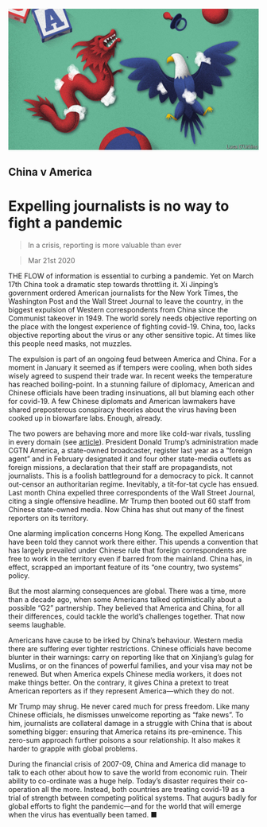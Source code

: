 ![](./images/20200321_LDD002.jpg)

## China v America

# Expelling journalists is no way to fight a pandemic

> In a crisis, reporting is more valuable than ever

> Mar 21st 2020

THE FLOW of information is essential to curbing a pandemic. Yet on March 17th China took a dramatic step towards throttling it. Xi Jinping’s government ordered American journalists for the New York Times, the Washington Post and the Wall Street Journal to leave the country, in the biggest expulsion of Western correspondents from China since the Communist takeover in 1949. The world sorely needs objective reporting on the place with the longest experience of fighting covid-19. China, too, lacks objective reporting about the virus or any other sensitive topic. At times like this people need masks, not muzzles.

The expulsion is part of an ongoing feud between America and China. For a moment in January it seemed as if tempers were cooling, when both sides wisely agreed to suspend their trade war. In recent weeks the temperature has reached boiling-point. In a stunning failure of diplomacy, American and Chinese officials have been trading insinuations, all but blaming each other for covid-19. A few Chinese diplomats and American lawmakers have shared preposterous conspiracy theories about the virus having been cooked up in biowarfare labs. Enough, already.

The two powers are behaving more and more like cold-war rivals, tussling in every domain (see [article](https://www.economist.com//china/2020/03/21/amid-the-pandemic-sino-american-relations-are-worsening)). President Donald Trump’s administration made CGTN America, a state-owned broadcaster, register last year as a “foreign agent” and in February designated it and four other state-media outlets as foreign missions, a declaration that their staff are propagandists, not journalists. This is a foolish battleground for a democracy to pick. It cannot out-censor an authoritarian regime. Inevitably, a tit-for-tat cycle has ensued. Last month China expelled three correspondents of the Wall Street Journal, citing a single offensive headline. Mr Trump then booted out 60 staff from Chinese state-owned media. Now China has shut out many of the finest reporters on its territory.

One alarming implication concerns Hong Kong. The expelled Americans have been told they cannot work there either. This upends a convention that has largely prevailed under Chinese rule that foreign correspondents are free to work in the territory even if barred from the mainland. China has, in effect, scrapped an important feature of its “one country, two systems” policy.

But the most alarming consequences are global. There was a time, more than a decade ago, when some Americans talked optimistically about a possible “G2” partnership. They believed that America and China, for all their differences, could tackle the world’s challenges together. That now seems laughable.

Americans have cause to be irked by China’s behaviour. Western media there are suffering ever tighter restrictions. Chinese officials have become blunter in their warnings: carry on reporting like that on Xinjiang’s gulag for Muslims, or on the finances of powerful families, and your visa may not be renewed. But when America expels Chinese media workers, it does not make things better. On the contrary, it gives China a pretext to treat American reporters as if they represent America—which they do not.

Mr Trump may shrug. He never cared much for press freedom. Like many Chinese officials, he dismisses unwelcome reporting as “fake news”. To him, journalists are collateral damage in a struggle with China that is about something bigger: ensuring that America retains its pre-eminence. This zero-sum approach further poisons a sour relationship. It also makes it harder to grapple with global problems.

During the financial crisis of 2007-09, China and America did manage to talk to each other about how to save the world from economic ruin. Their ability to co-ordinate was a huge help. Today’s disaster requires their co-operation all the more. Instead, both countries are treating covid-19 as a trial of strength between competing political systems. That augurs badly for global efforts to fight the pandemic—and for the world that will emerge when the virus has eventually been tamed. ■